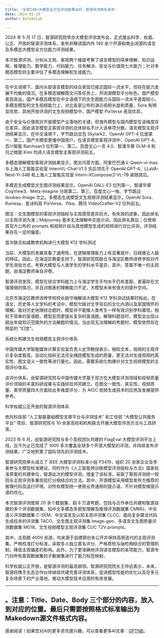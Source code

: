 ```yaml
---
title: '全球140+大模型全方位评测结果出炉，智源评测体系发布'
date: 2024-05-19
author: ByteAILab

---
```


2024 年 5 月 17 日，智源研究院举办大模型评测发布会，正式推出科学、权威、公正、开放的智源评测体系，发布并解读国内外 140 余个开源和商业闭源的语言及多模态大模型全方位能力评测结果。

本次智源评测，分别从主观、客观两个维度考察了语言模型的简单理解、知识运用、推理能力、数学能力、代码能力、任务解决、安全与价值观七大能力；针对多模态模型则主要评估了多模态理解和生成能力。

---


在中文语境下，国内头部语言模型的综合表现已接近国际一流水平，但存在能力发展不均衡的情况。在多模态理解图文问答任务上，开闭源模型平分秋色，国产模型表现突出。国产多模态模型在中文语境下的文生图能力与国际一流水平差距较小。多模态模型的文生视频能力上，对比各家公布的演示视频长度和质量，Sora 有明显优势，其他开放评测的文生视频模型中，国产模型 PixVerse 表现优异。

由于安全与价值观对齐是模型产业落地的关键，但海外模型与国内模型在该维度存在差异，因此语言模型主客观评测的总体排名不计入该单项分数。语言模型主观评测结果显示，在中文语境下，字节跳动豆包 Skylark2、OpenAI GPT-4 位居第一、第二，国产大模型更懂中国用户。在语言模型客观评测中，OpenAI GPT-4、百川智能 Baichuan3 位列第一、第二。百度文心一言 4.0、智谱华章 GLM-4 和月之暗面 Kimi 均进入语言模型主客观评测前五。

多模态理解模型客观评测结果显示，图文问答方面，阿里巴巴通义 Qwen-vl-max 与上海人工智能实验室 InternVL-Chat-V1.5 先后领先于 OpenAI GPT-4，LLaVA-Next-Yi-34B 和上海人工智能实验室 Intern-XComposer2-VL-7B 紧随其后。

多模态生成模型文生图评测结果显示，OpenAI DALL-E3 位列第一，智谱华章 CogView3、Meta-Imagine 分居第二、第三，百度文心一格、字节跳动 doubao-Image 次之。多模态生成模型文生视频评测结果显示，OpenAI Sora、Runway、爱诗科技 PixVerse、Pika、腾讯 VideoCrafter-V2 位列前五。

图注：文生图模型的客观评测指标与主观感受差异巨大，有失效的迹象，因此排名以主观评测为准；Mdjourney 基本无法理解中文提示词，因此排名靠后；仅使用其官方公布的 prompts 和视频片段与其他模型生成的视频进行对比评测，评测结果存在一定的偏差。

首次联合权威教育机构进行大模型 K12 学科测试

当前，大模型的发展具备了通用性，在逻辑推理能力上有显著提升，日趋接近人脑的特征。因此，在海淀区教委支持下，智源研究院联合与海淀区教师进修学校对齐学生测验方式，考察大模型与人类学生的学科水平差异，其中，答案不唯一的主观题，由海淀教师亲自评卷。

智源评测发现，模型在综合学科能力上与海淀学生平均水平仍有差距，普遍存在文强理弱的情况，并且对图表的理解能力不足，大模型未来有很大的提升空间。

北京市海淀区教师进修学校校长姚守梅解读大模型 K12 学科测试结果时指出，在语文、历史等人文学科的考试中，模型欠缺对文字背后的文化内涵以及家国情怀的理解。面对历史地理综合题时，模型并不能像人类考生一样有效识别学科属性。相较于简单的英语题，模型反而更擅长复杂的英语题。解理科题目时，模型会出现以超出年级知识范围外的方法解题的情况。当出现无法理解的考题时，模型依然存在明显的 “幻觉”。

系统化构建文生视频模型主观评价体系

中国传媒大学智能媒体计算实验室负责人史萍教授表示，相较文本，视频的主观评价复杂度极高。自动化指标无法完全捕捉模型生成的质量，更无法对生成视频的真实性、图文语义一致性等进行量化。因此，需要系统化构建针对文生视频模型的主观评价体系。

该评价体系，由智源研究院与中国传媒大学基于双方在大模型评测领域和视频质量评价领域的丰富科研成果与实践经验共同建立，在图文一致性、真实性、视频质量、美学质量四大方面给出多维度评分，为 AIGC 视频生成技术的应用及发展提供参考。

科学权威公正开放的智源评测体系

依托科技部 “人工智能基础模型支撑平台与评测技术” 和工信部 “大模型公共服务平台” 项目，智源研究院与 10 余家高校和机构联合开展大模型评测方法与工具研发。

2023 年 6 月，由智源研究院与多个高校团队共建的 FlagEval 大模型评测平台上线，迄今为止已完成了 1000 多次覆盖全球多个开源大模型的评测，并持续发布评测结果，广泛地积累了国际领先的评测技术。

智源研究院牵头成立了 IEEE 大模型评测标准小组 P3419，组织 20 余家企业及学者参与大模型标准建设，同时作为《人工智能预训练模型评测指标与方法》国家标准草案的共建单位，智源此次的模型评测，借鉴了该标准，采取了客观评测统一规则与主观评测多重校验打分相结合的方法。其中，开源模型采用模型发布方推荐的推理代码及运行环境，对所有模型统一使用业界通用的提示语，不针对模型做提示语的优化。

本次智源评测使用 20 余个数据集、超 8 万道考题，包括与合作单位共建和智源自建的多个评测数据集，如中文多模态多题型理解及推理评测数据集 CMMU、中文语义评测数据集 C-SEM、中文语言及认知主观评测集 CLCC、面向复杂算法代码生成任务的评测集 TACO、文生图主观评测集 Image-gen、多语言文生图质量评测数据集 MG18、文生视频模型主观评测集 CUC T2V prompts。

其中，主观题 4000 余道，均来源于自建原创未公开并保持高频迭代的主观评测集，严格校准打分标准，采取多人独立匿名评分、严格质检与抽检相结合的管理机制，降低主观偏差的影响。此外，为了更准确地评测语言模型的各项能力，智源专门对所有客观数据集的子数据集进行了能力标签映射。

科学权威公正开放，是智源评测的最高纲领。智源研究院院长王仲远表示，未来，智源将携手生态合作伙伴继续共建完善评测体系，促进模型性能的优化以及在多元复杂场景下的产业落地，推动大模型技术应用的有序发展。

---
。注意：Title、Date、Body 三个部分的内容，放入到对应的位置。最后只需要按照格式标准输出为Makedown源文件格式内容。
---
感谢阅读！如果您对AI的更多资讯感兴趣，可以查看更多AI文章：[GPTNB](https://gptnb.com)。
